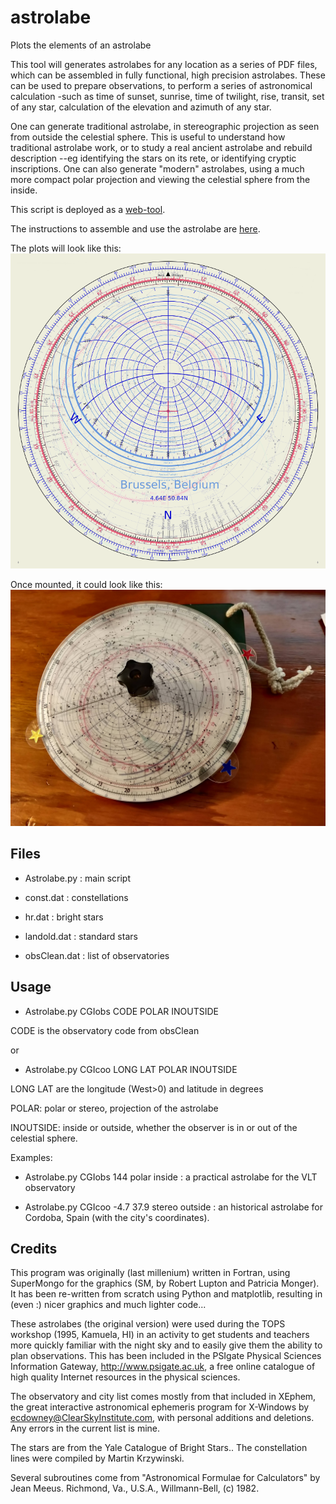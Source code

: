 # astrolabe
Plots the elements of an astrolabe

 This tool will generates astrolabes for any location as a series of PDF files, which can be assembled in fully functional, high precision astrolabes. These can be used to prepare observations, to perform a series of astronomical calculation -such as time of sunset, sunrise, time of twilight, rise, transit, set of any star, calculation of the elevation and azimuth of any star.

One can generate traditional astrolabe, in stereographic projection as seen from outside the celestial sphere. This is useful to understand how traditional astrolabe work, or to study a real ancient astrolabe and rebuild description --eg identifying the stars on its rete, or identifying cryptic inscriptions. One can also generate "modern" astrolabes, using a much more compact polar projection and viewing the celestial sphere from the inside. 

This script is deployed as a [web-tool](https://www.eso.org/~ohainaut/bin/astrolabe.cgi).

The instructions to assemble and use the astrolabe are [here](https://www.eso.org/~ohainaut/astrolabe/manual.html).

The plots will look like this:
![astrolabe plot](AstrolabePlot.png)

Once mounted, it could look like this:
![astrolabe photo](AstrolabePro.jpg)

## Files

- Astrolabe.py : main script

- const.dat : constellations

- hr.dat : bright stars

- landold.dat : standard stars

- obsClean.dat : list of observatories

## Usage

- Astrolabe.py CGIobs  CODE  POLAR INOUTSIDE

CODE is the observatory code from obsClean

or 

- Astrolabe.py CGIcoo LONG LAT  POLAR INOUTSIDE

LONG LAT are the longitude (West>0) and latitude in degrees

POLAR: polar or stereo, projection of the astrolabe

INOUTSIDE: inside or outside, whether the observer is in or out of the celestial sphere.


Examples:

- Astrolabe.py CGIobs  144 polar inside : a practical astrolabe for the VLT observatory

- Astrolabe.py CGIcoo -4.7 37.9 stereo outside : an historical astrolabe for Cordoba, Spain (with the city's coordinates).

## Credits

 This program was originally (last millenium) written in Fortran, using SuperMongo for the graphics (SM, by Robert Lupton and Patricia Monger). It has been re-written from scratch using Python and matplotlib, resulting in (even :) nicer graphics and much lighter code...

These astrolabes (the original version) were used during the TOPS workshop (1995, Kamuela, HI) in an activity to get students and teachers more quickly familiar with the night sky and to easily give them the ability to plan observations. This has been included in the PSIgate Physical Sciences Information Gateway, http://www.psigate.ac.uk, a free online catalogue of high quality Internet resources in the physical sciences.

The observatory and city list comes mostly from that included in XEphem, the great interactive astronomical ephemeris program for X-Windows by ecdowney@ClearSkyInstitute.com, with personal additions and deletions. Any errors in the current list is mine.

The stars are from the Yale Catalogue of Bright Stars.. The constellation lines were compiled by Martin Krzywinski.

Several subroutines come from "Astronomical Formulae for Calculators" by Jean Meeus. Richmond, Va., U.S.A., Willmann-Bell, (c) 1982. 


